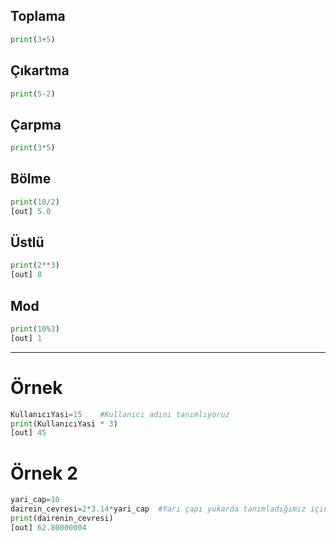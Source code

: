 ## Toplama

```python
print(3+5)
```

## Çıkartma
```python
print(5-2)
```

## Çarpma 
```python
print(3*5)
```

## Bölme
```python
print(10/2)
[out] 5.0 
```

## Üstlü
```python
print(2**3)
[out] 8 
```

## Mod  
```python
print(10%3)
[out] 1
```
---
# Örnek
```python
KullanıcıYasi=15    #Kullanıcı adını tanımlıyoruz
print(KullanıcıYasi * 3)
[out] 45
```
# Örnek 2
```python
yari_cap=10
dairein_cevresi=2*3.14*yari_cap  #Yarı çapı yukarda tanımladığımız için direkt yarı çap diyebiliriz
print(dairenin_cevresi)
[out] 62.80000004
```
